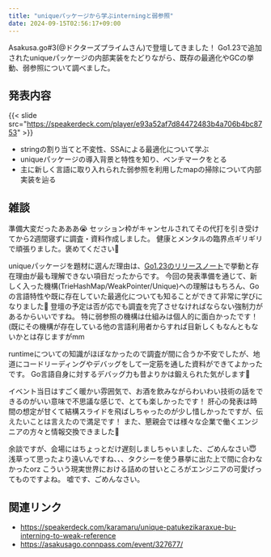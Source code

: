 ```yaml
---
title: "uniqueパッケージから学ぶinterningと弱参照"
date: 2024-09-15T02:56:17+09:00
---
```



Asakusa.go#3(@ドクターズプライムさん)で登壇してきました！
Go1.23で追加されたuniqueパッケージの内部実装をたどりながら、既存の最適化やGCの挙動、弱参照について調べました。

<!--more-->

## 発表内容

{{< slide src="https://speakerdeck.com/player/e93a52af7d84472483b4a706b4bc8753" >}}

- stringの割り当てと不変性、SSAによる最適化について学ぶ
- uniqueパッケージの導入背景と特性を知り、ベンチマークをとる
- 主に新しく言語に取り入れられた弱参照を利用したmapの掃除について内部実装を辿る

## 雑談

準備大変だったあああ😭
セッション枠がキャンセルされてその代打を引き受けてから2週間寝ずに調査・資料作成しました。
健康とメンタルの臨界点ギリギリで頑張りました。褒めてください🥺

uniqueパッケージを題材に選んだ理由は、[Go1.23のリリースノート](https://tip.golang.org/doc/go1.23#new-unique-package)で挙動と存在理由が最も理解できない項目だったからです。
今回の発表準備を通じて、新しく入った機構(TrieHashMap/WeakPointer/Unique)への理解はもちろん、Goの言語特性や既に存在していた最適化についても知ることができて非常に学びになりました👏
登壇の予定は否が応でも調査を完了させなければならない強制力があるからいいですね。
特に弱参照の機構は仕組みは個人的に面白かったです！ (既にその機構が存在している他の言語利用者からすれば目新しくもなんともないかとは存じますがmm

runtimeについての知識がほぼなかったので調査が間に合うか不安でしたが、地道にコードリーディングやデバッグをして一定筋を通した資料ができてよかったです。
Go言語自身に対するデバッグ力も昔よりかは鍛えられた気がします👏

イベント当日はすごく暖かい雰囲気で、お酒を飲みながらわいわい技術の話をできるのがいい意味で不思議な感じで、とても楽しかったです！
肝心の発表は時間の想定が甘くて結構スライドを飛ばしちゃったのが少し惜しかったですが、伝えたいことは言えたので満足です！
また、懇親会では様々な企業で働くエンジニアの方々と情報交換できました👏

余談ですが、会場にはちょっとだけ遅刻しましちゃいました、ごめんなさい😇
浅草って思ったより遠いんですね、、、タクシーを使う暴挙に出た上で間に合わなかったorz
こういう現実世界における詰めの甘いところがエンジニアの可愛げってものですよね。
嘘です、ごめんなさい。

## 関連リンク

- https://speakerdeck.com/karamaru/unique-patukezikaraxue-bu-interning-to-weak-reference
- https://asakusago.connpass.com/event/327677/
